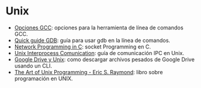 # Unix

- [Opciones GCC](http://tigcc.ticalc.org/doc/comopts.html): opciones para la herramienta de línea de comandos GCC.
- [Quick guide GDB](https://beej.us/guide/bggdb/): guía para usar gdb en la línea de comandos.
- [Network Programming in C](https://beej.us/guide/bgnet/): socket Programming en C.
- [Unix Interprocess Comunication](https://beej.us/guide/bgipc/): guía de comunicación IPC en Unix.
- [Google Drive y Unix](https://webapps.stackexchange.com/questions/91157/how-can-i-download-a-huge-folder-from-google-drive): como descargar archivos pesados de Google Drive usando un CLI.
- [The Art of Unix Programming - Eric S. Raymond](https://nakamotoinstitute.org/static/docs/taoup.pdf): libro sobre programación en UNIX.
